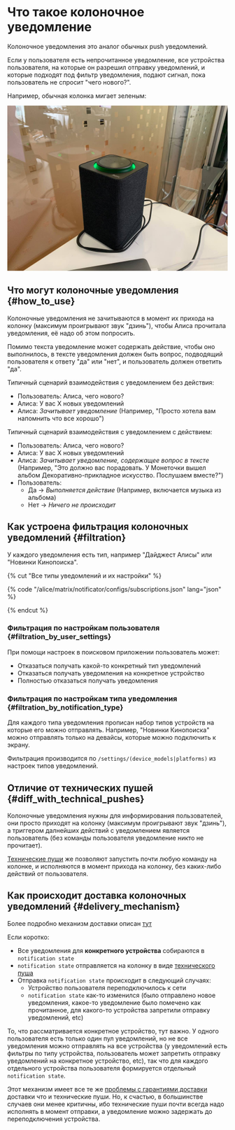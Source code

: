 # Что такое колоночное уведомление

Колоночное уведомления это аналог обычных push уведомлений.

Если у пользователя есть непрочитанное уведомление, все устройства пользователя, на которые он разрешил отправку уведомлений, и которые подходят под фильтр уведомления, подают сигнал, пока пользователь не спросит "чего нового?".

Например, обычная колонка мигает зеленым:

![Quasar notificatoin example](_images/quasar_notificatoin_example.png)

## Что могут колоночные уведомления {#how_to_use}

Колоночные уведомления не зачитываются в момент их прихода на колонку (максимум проигрывают звук "дзинь"), чтобы Алиса прочитала уведомления, её надо об этом попросить.

Помимо текста уведомление может содержать действие, чтобы оно выполнилось, в тексте уведомления должен быть вопрос, подводящий пользователя к ответу "да" или "нет", и пользователь должен ответить "да".

Типичный сценарий взаимодействия с уведомлением без действия:
* Пользователь: Алиса, чего нового?
* Алиса: У вас X новых уведомлений
* Алиса: _Зачитывает уведомление_ (Например, "Просто хотела вам напомнить что все хорошо")

Типичный сценарий взаимодействия с уведомлением с действием:
* Пользователь: Алиса, чего нового?
* Алиса: У вас X новых уведомлений
* Алиса: _Зачитывает уведомление, содержащее вопрос в тексте_ (Например, "Это должно вас порадовать. У Монеточки вышел альбом Декоративно-прикладное искусство. Послушаем вместе?")
* Пользователь:
    * Да -> _Выполняется действие_ (Например, включается музыка из альбома)
    * Нет -> _Ничего не происходит_

## Как устроена фильтрация колоночных уведомлений {#filtration}

У каждого уведомления есть тип, например "Дайджест Алисы" или "Новинки Кинопоиска".

{% cut "Все типы уведомлений и их настройки" %}

{% code "/alice/matrix/notificator/configs/subscriptions.json" lang="json" %}

{% endcut %}

### Фильтрация по настройкам пользователя {#filtration_by_user_settings}

При помощи настроек в поисковом приложении пользователь может:
* Отказаться получать какой-то конкретный тип уведомлений
* Отказаться получать уведомления на конкретное устройство
* Полностью отказаться получать уведомления

### Фильтрация по настройкам типа уведомления  {#filtration_by_notification_type}

Для каждого типа уведомления прописан набор типов устройств на которые его можно отправлять. Например, "Новинки Кинопоиска" можно отправлять только на девайсы, которые можно подключить к экрану.

Фильтрация производится по ```/settings/(device_models|platforms)``` из настроек типов уведомлений.

## Отличие от технических пушей {#diff_with_technical_pushes}

Колоночные уведомления нужны для информирования пользователей, они просто приходят на колонку (максимум проигрывают звук "дзинь"), а триггером далнейших действий с уведомлением является пользователь (без команды пользователя уведомление никто не прочитает).

[Технические пуши](https://docs.yandex-team.ru/alice-matrix/pages/notificator/technical_pushes) же позволяют запустить почти любую команду на колонке, и исполняются в момент прихода на колонку, без каких-либо действий от пользователя.

## Как происходит доставка колоночных уведомлений {#delivery_mechanism}

Более подробно механизм доставки описан [тут](https://docs.yandex-team.ru/alice-matrix/pages/notificator/quasar_notifications/implementation)

Если коротко:
* Все уведомления для **конкретного устройства** собираются в ```notification state```
* ```notification state``` отправляется на колонку в виде [технического пуша](https://docs.yandex-team.ru/alice-matrix/pages/notificator/technical_pushes)
* Отправка ```notification state``` происходит в следующий случаях:
    * Устройство пользователя переподключилось к сети
    * ```notification state``` как-то изменился (было отправлено новое уведомления, какое-то уведомление было помечено как прочитанное, для какого-то устройства запретили отправку уведомлений, etc)

То, что рассматривается конкретное устройство, тут важно.
У одного пользователя есть только один пул уведомлений, но не все уведомления можно отправлять на все устройства (у уведомлений есть фильтры по типу устройства, пользователь может запретить отправку уведомлений на конкретное устройство, etc), так что для каждого отдельного устройства пользователя формируется отдельный ```notification state```.

Этот механизм имеет все те же [проблемы с гарантиями доставки](https://docs.yandex-team.ru/alice-matrix/pages/notificator/technical_pushes/#delivery_mechanism) доставки что и технические пуши.
Но, к счастью, в большинстве случаев они менее критичны, ибо технические пуши почти всегда надо исполнять в момент отправки, а уведомление можно задержать до переподключения устройства.
